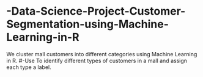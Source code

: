 # -Data-Science-Project-Customer-Segmentation-using-Machine-Learning-in-R
We cluster mall customers into different categories using Machine Learning in R.
#-Use
To identify different types of customers in a mall and assign each type a label.
